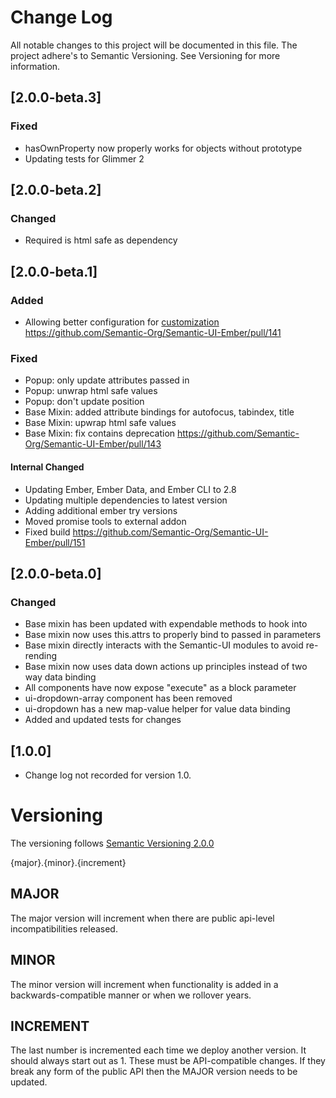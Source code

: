 # Change Log
All notable changes to this project will be documented in this file. The project adhere's to Semantic Versioning. See Versioning for more information.

## [2.0.0-beta.3]
### Fixed
  - hasOwnProperty now properly works for objects without prototype
  - Updating tests for Glimmer 2

## [2.0.0-beta.2]
### Changed
  - Required is html safe as dependency

## [2.0.0-beta.1]
### Added
  - Allowing better configuration for [customization](http://semantic-org.github.io/Semantic-UI-Ember/#/modules/usage) https://github.com/Semantic-Org/Semantic-UI-Ember/pull/141

### Fixed
  - Popup: only update attributes passed in
  - Popup: unwrap html safe values
  - Popup: don't update position
  - Base Mixin: added attribute bindings for autofocus, tabindex, title
  - Base Mixin: upwrap html safe values
  - Base Mixin: fix contains deprecation https://github.com/Semantic-Org/Semantic-UI-Ember/pull/143

#### Internal Changed
  - Updating Ember, Ember Data, and Ember CLI to 2.8
  - Updating multiple dependencies to latest version
  - Adding additional ember try versions
  - Moved promise tools to external addon
  - Fixed build https://github.com/Semantic-Org/Semantic-UI-Ember/pull/151

## [2.0.0-beta.0]
### Changed
  - Base mixin has been updated with expendable methods to hook into
  - Base mixin now uses this.attrs to properly bind to passed in parameters
  - Base mixin directly interacts with the Semantic-UI modules to avoid re-rending
  - Base mixin now uses data down actions up principles instead of two way data binding
  - All components have now expose "execute" as a block parameter
  - ui-dropdown-array component has been removed
  - ui-dropdown has a new map-value helper for value data binding
  - Added and updated tests for changes

## [1.0.0]
  - Change log not recorded for version 1.0.

# Versioning

The versioning follows [Semantic Versioning 2.0.0](http://semver.org/.)

  {major}.{minor}.{increment}

## MAJOR
The major version will increment when there are public api-level incompatibilities released.

## MINOR
The minor version will increment when functionality is added in a backwards-compatible manner or when we rollover years.

## INCREMENT
The last number is incremented each time we deploy another version. It should always start out as 1. These must be API-compatible changes. If they break any form of the public API then the MAJOR version needs to be updated.
